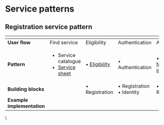 # Service patterns

## Registration service pattern



<table data-header-hidden><thead><tr><th width="151"></th><th></th><th></th><th></th><th></th><th></th></tr></thead><tbody><tr><td><strong>User flow</strong></td><td>Find service</td><td>Eligibility</td><td>Authentication</td><td>Application</td><td>Confirmation</td></tr><tr><td><strong>Pattern</strong></td><td><ul><li>Service catalogue</li><li><a href="service-sheet.md">Service sheet</a></li></ul></td><td>• <a href="check-a-users-eligibility.md">Eligibility</a></td><td>• Authentication</td><td>• <a href="asking-users-for-information.md">Asking for information</a></td><td>• Confirmation</td></tr><tr><td><strong>Building blocks</strong></td><td></td><td>• Registration</td><td>• Registration<br>• Identity</td><td>• Registration</td><td></td></tr><tr><td><strong>Example implementation</strong></td><td></td><td></td><td></td><td></td><td></td></tr></tbody></table>



\

